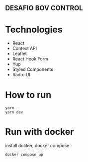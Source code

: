 ## DESAFIO BOV CONTROL

# Technologies

* React
* Context API
* Leaflet
* React Hook Form
* Yup
* Styled Components
* Radix-UI

# How to run
    yarn
    yarn dev

# Run with docker
install docker, docker compose

    docker compose up



